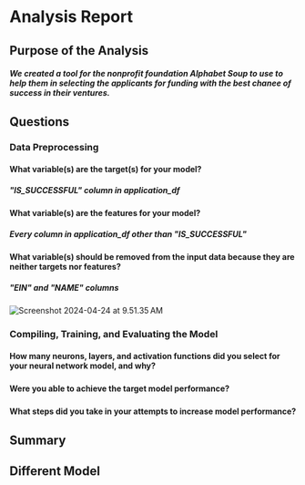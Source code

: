 # Analysis Report

## Purpose of the Analysis

##### We created a tool for the nonprofit foundation Alphabet Soup to use to help them in selecting the applicants for funding with the best chanee of success in their ventures.

## Questions

### Data Preprocessing

#### What variable(s) are the target(s) for your model?

##### "IS_SUCCESSFUL" column in application_df

#### What variable(s) are the features for your model?

##### Every column in application_df other than "IS_SUCCESSFUL"


#### What variable(s) should be removed from the input data because they are neither targets nor features?

##### "EIN" and "NAME" columns

<img alt="Screenshot 2024-04-24 at 9.51.35 AM" src="">

### Compiling, Training, and Evaluating the Model

#### How many neurons, layers, and activation functions did you select for your neural network model, and why?

##### 


#### Were you able to achieve the target model performance?

##### 


#### What steps did you take in your attempts to increase model performance?

##### 


## Summary

##### 


## Different Model

##### 


